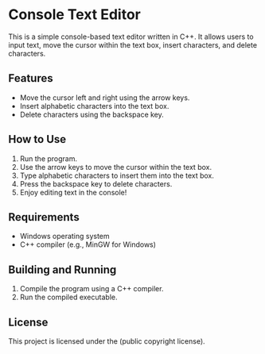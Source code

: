 # Console Text Editor

This is a simple console-based text editor written in C++. It allows users to input text, move the cursor within the text box, insert characters, and delete characters.

## Features

- Move the cursor left and right using the arrow keys.
- Insert alphabetic characters into the text box.
- Delete characters using the backspace key.

## How to Use

1. Run the program.
2. Use the arrow keys to move the cursor within the text box.
3. Type alphabetic characters to insert them into the text box.
4. Press the backspace key to delete characters.
5. Enjoy editing text in the console!

## Requirements

- Windows operating system
- C++ compiler (e.g., MinGW for Windows)

## Building and Running

1. Compile the program using a C++ compiler.
2. Run the compiled executable.

## License

This project is licensed under the (public copyright license).
